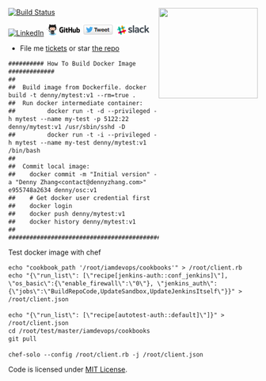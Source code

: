 <a href="https://github.com/DennyZhang?tab=followers"><img align="right" width="200" height="183" src="https://www.dennyzhang.com/wp-content/uploads/denny/watermark/github.png" /></a>

[![Build Status](https://travis-ci.org/DennyZhang/devops_docker_image.svg?branch=master)](https://travis-ci.org/DennyZhang/devops_docker_image)

[![LinkedIn](https://www.dennyzhang.com/wp-content/uploads/sns/linkedin.png)](https://www.linkedin.com/in/dennyzhang001) [![Github](https://raw.githubusercontent.com/USDevOps/mywechat-slack-group/master/images/github.png)](https://github.com/DennyZhang) [![Twitter](https://raw.githubusercontent.com/USDevOps/mywechat-slack-group/master/images/twitter.png)](https://twitter.com/dennyzhang001) [![Slack](https://raw.githubusercontent.com/USDevOps/mywechat-slack-group/master/images/slack.png)](https://goo.gl/ozDDyL)

- File me [tickets](https://github.com/DennyZhang/devops_docker_image/issues) or star [the repo](https://github.com/DennyZhang/devops_docker_image)

```
########## How To Build Docker Image #############
##
##  Build image from Dockerfile. docker build -t denny/mytest:v1 --rm=true .
##  Run docker intermediate container:
##         docker run -t -d --privileged -h mytest --name my-test -p 5122:22 denny/mytest:v1 /usr/sbin/sshd -D
##         docker run -t -i --privileged -h mytest --name my-test denny/mytest:v1 /bin/bash
##
##  Commit local image:
##    docker commit -m "Initial version" -a "Denny Zhang<contact@dennyzhang.com>" e955748a2634 denny/osc:v1
##    # Get docker user credential first
##    docker login
##    docker push denny/mytest:v1
##    docker history denny/mytest:v1
##
##################################################
```

Test docker image with chef
```
echo "cookbook_path '/root/iamdevops/cookbooks'" > /root/client.rb
echo "{\"run_list\": [\"recipe[jenkins-auth::conf_jenkins]\"], \"os_basic\":{\"enable_firewall\":\"0\"}, \"jenkins_auth\":{\"jobs\":\"BuildRepoCode,UpdateSandbox,UpdateJenkinsItself\"}}" > /root/client.json

echo "{\"run_list\": [\"recipe[autotest-auth::default]\"]}" > /root/client.json
cd /root/test/master/iamdevops/cookbooks
git pull

chef-solo --config /root/client.rb -j /root/client.json
```

Code is licensed under [MIT License](https://www.dennyzhang.com/wp-content/mit_license.txt).
